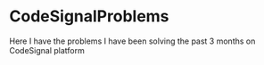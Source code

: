 # CodeSignalProblems
Here I have the problems I have been solving the past 3 months on CodeSignal platform
